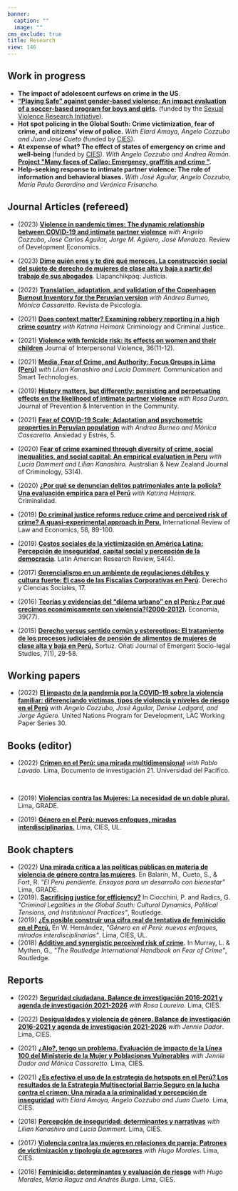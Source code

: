 ```yaml
---
banner:
  caption: ""
  image: ""
cms_exclude: true
title: Research
view: 146
---
```


## Work in progress

* **The impact of adolescent curfews on crime in the US**.
* **[“Playing Safe” against gender-based violence: An impact evaluation of a soccer-based program for boys and girls](https://wilsonhernandez.netlify.app/project/js/).** (funded by the [Sexual Violence Research Initiative](https://svri.org/what-we-do/research-support/svri-research-grant-2023)).
* **Hot spot policing in the Global South: Crime victimization, fear of crime, and citizens’ view of police.** *With Elard Amaya, Angelo Cozzubo and Juan José Cueto* (funded by [CIES](https://cies.org.pe/wp-content/uploads/2021/01/resultados_concurso_2020_inf_asociados_11-01-2021.pdf)).
* **At expense of what? The effect of states of emergency on crime and well-being** (funded by [CIES](https://cies.org.pe/convocatoria/xxviii-concurso-anual-de-investigacion-cies-2023/)). *With Angelo Cozzubo and Andrea Román.* **[Project "Many faces of Callao: Emergency, graffitis and crime
"](https://wilsonhernandez.netlify.app/project/callao/).**
* **Help-seeking response to intimate partner violence: The role of information and behavioral biases.** *With José Aguilar, Angelo Cozzubo, María Paula Gerardino and Verónica Frisancho.*



## Journal Articles (refereed)

- (2023) **[Violence in pandemic times: The dynamic relationship between COVID‐19 and intimate partner violence](https://onlinelibrary.wiley.com/doi/abs/10.1111/rode.13059)**
  *with Angelo Cozzubo, José Carlos Aguilar, Jorge M. Agüero, 
José Mendoza.* Review of Development Economics.  

* (2023) **[Dime quién eres y te diré qué mereces. La construcción social del sujeto de derecho de mujeres de clase alta y baja a partir del trabajo de sus abogados](https://revistas.pj.gob.pe/revista/index.php/lj/article/download/702/1068)**. Llapanchikpaq: Justicia.  

- (2022) **[Translation, adaptation, and validation of the Copenhagen Burnout Inventory for the Peruvian version](https://revistas.pucp.edu.pe/index.php/psicologia/article/view/25495/24030)** *with Andrea Burneo, Mónica Cassaretto*. Revista de Psicología.  

* (2021) **[Does context matter? Examining robbery reporting in a high crime country](https://journals.sagepub.com/doi/abs/10.1177/17488958211031344)** *with Katrina Heimark* Criminology and Criminal Justice.  

- (2021) **[Violence with femicide risk: its effects on women and their children](https://journals.sagepub.com/doi/abs/10.1177/0886260518815133)** Journal of Interpersonal Violence, 36(11-12).  

* (2021) **[Media, Fear of Crime, and Authority: Focus Groups in Lima (Perú)](https://link.springer.com/chapter/10.1007/978-981-16-5792-4_35)** *with Lilian Kanashiro and Lucía Dammert.* Communication and Smart Technologies.  

- (2019) **[History matters, but differently: persisting and perpetuating effects on the likelihood of intimate partner violence](https://www.tandfonline.com/doi/abs/10.1080/10852352.2019.1664711)** *with Rosa Durán*. Journal of Prevention & Intervention in the Community.  

* (2021) **[Fear of COVID-19 Scale: Adaptation and psychometric properties in Peruvian population](https://www.ansiedadyestres.es/art/2021/anyes2021a14)** *with Andrea Burneo and Mónica Cassaretto.* Ansiedad y Estrés, 5.  

- (2020) **[Fear of crime examined through diversity of crime, social inequalities, and social capital: An empirical evaluation in Peru](https://journals.sagepub.com/doi/abs/10.1177/0004865820954466)** *with Lucía Dammert and Lilian Kanashiro.* Australian & New Zealand Journal of Criminology, 53(4).

* (2020) **[¿Por qué se denuncian delitos patrimoniales ante la policía? Una evaluación empírica para el Perú](https://dialnet.unirioja.es/descarga/articulo/7825875.pdf)** *with Katrina Heimark.* Criminalidad.  

- (2019) **[Do criminal justice reforms reduce crime and perceived risk of crime? A quasi-experimental approach in Peru.](https://www.sciencedirect.com/science/article/abs/pii/S0144818818301832)** International Review of Law and Economics, 58, 89-100.  

* (2019) **[Costos sociales de la victimización en América Latina: Percepción de inseguridad, capital social y percepción de la democracia](https://www.cambridge.org/core/services/aop-cambridge-core/content/view/15F556024B11C63AE610AD2DF96FCDF8/S0023879100005665a.pdf/div-class-title-costos-sociales-de-la-victimizacion-en-america-latina-percepcion-de-inseguridad-capital-social-y-percepcion-de-la-democracia-div.pdf)**. Latin American Research Review, 54(4).  

- (2017) **[Gerencialismo en un ambiente de regulaciones débiles y cultura fuerte: El caso de las Fiscalías Corporativas en Perú](https://sedici.unlp.edu.ar/handle/10915/63477).** Derecho y Ciencias Sociales, 17. 

* (2016) **[Teorías y evidencias del “dilema urbano” en el Perú:¿ Por qué crecimos económicamente con violencia?(2000-2012)](https://revistas.pucp.edu.pe/index.php/economia/article/download/15031/15544).** Economía, 39(77).  

- (2015) **[Derecho versus sentido común y estereotipos: El tratamiento de los procesos judiciales de pensión de alimentos de mujeres de clase alta y baja en Perú.](https://opo.iisj.net/index.php/sortuz/article/view/559/700)** Sortuz. Oñati Journal of Emergent Socio-legal Studies, 7(1), 29-58.
 



## Working papers

- (2022) **[El impacto de la pandemia por la COVID-19 sobre la violencia familiar: diferenciando víctimas, tipos de violencia y niveles de riesgo en el Perú](https://repositorio.grade.org.pe/bitstream/handle/20.500.12820/682/undp-rblac-PNUD_WckPapers_30.pdf)** with  *Angelo Cozzubo, José Aguilar, Denise Ledgard, and Jorge Agüero.* United Nations Program for Development, LAC Working Paper Series 30.


## Books (editor)

- (2022) **[Crimen en el Perú: una mirada multidimensional](https://repositorio.up.edu.pe/bitstream/handle/11354/3569/DI21.pdf)** *with Pablo Lavado*. Lima, Documento de investigación 21. Universidad del Pacífico.
<br>

- (2019) **[Violencias contra las Mujeres: La necesidad de un doble plural.](http://www.grade.org.pe/publicaciones/violencias-contra-las-mujeres-la-necesidad-de-un-doble-plural/)** Lima, GRADE.

- (2019) **[Género en el Perú: nuevos enfoques, miradas interdisciplinarias.](https://cies.org.pe/wp-content/uploads/2019/07/2018_-_genero_en_el_peru_.pdf)** Lima, CIES, UL.



## Book chapters

- (2022) **[Una mirada crítica a las políticas públicas en materia de violencia de género contra las mujeres](https://repositorio.grade.org.pe/bitstream/handle/20.500.12820/713/GRADEPeruPendienteHernandez.pdf)**. En Balarín, M., Cueto, S., & Fort, R. *"El Perú pendiente. Ensayos para un desarrollo con bienestar"* Lima, GRADE.
- (2019). **[Sacrificing justice for efficiency?](https://www.routledge.com/Criminal-Legalities-in-the-Global-South-Cultural-Dynamics-Political-Tensions/Ciocchini-Radics/p/book/9780367777470)** In Ciocchini, P. and Radics, G. *"Criminal Legalities in the Global South: Cultural Dynamics, Political Tensions, and Institutional Practices"*, Routledge.
- (2019) **[¿Es posible construir una cifra real de tentativa de feminicidio en el Perú.](https://cies.org.pe/wp-content/uploads/2019/07/2018_-_genero_en_el_peru_.pdf)** En W. Hernández, *"Género en el Perú: nuevos enfoques, miradas interdisciplinarias"*. Lima, CIES, UL.
- (2018) **[Additive and synergistic perceived risk of crime](https://www.routledge.com/The-Routledge-International-Handbook-on-Fear-of-Crime/Lee-Mythen/p/book/9780367580995).** In Murray, L. & Mythen, G., *"The Routledge International Handbook on Fear of Crime"*, Routledge.


## Reports

- (2022) **[Seguridad ciudadana. Balance de investigación 2016-2021 y agenda de investigación 2021-2026](https://cies.org.pe/wp-content/uploads/2022/06/2.4_estado_y_gestion_seguridad_ciudadana_0.pdf)** *with Rosa Loureiro.* Lima, CIES.

- (2022) **[Desigualdades y violencia de género. Balance de investigación 2016-2021 y agenda de investigación 2021-2026](https://cies.org.pe/wp-content/uploads/2022/06/4.4_derecho_ciudadano_desigualdades_y_violencia_de_genero.pdf)** *with Jennie Dador*. Lima, CIES.

- (2021) **[¿Alo?, tengo un problema. Evaluación de impacto de la Línea 100 del Ministerio de la Mujer y Poblaciones Vulnerables](https://cies.org.pe/wp-content/uploads/2021/07/alo_tengo_un_problema_evaluacion_de_impacto_de_la_linea_100_del_mimp.pdf)** *with Jennie Dador and Mónica Cassaretto.* Lima, CIES.

- (2021) **[¿Es efectivo el uso de la estrategia de hotspots en el Perú? Los
resultados de la Estrategia Multisectorial Barrio Seguro en la lucha
contra el crimen: Una mirada a la criminalidad y percepción de
inseguridad](https://cies.org.pe/wp-content/uploads/2022/01/resultados_de_la_estrategia_multisectorial_barrio_seguro_en_la_lucha_contra_el_crimen_una_mirada_a_la_criminalidad_y_percepcion_de_inseguridad.pdf)** *with Elard Amaya, Angelo Cozzubo and Juan Cueto.* Lima, CIES.  

- (2018) **[Percepción de inseguridad: determinantes y narrativas](https://www.researchgate.net/profile/Wilson-Hernandez-Brena/publication/351515818_Percepcion_de_inseguridad_Determinantes_y_narrativas/links/609bb801a6fdccc3ce6c8aaa/Percepcion-de-inseguridad-Determinantes-y-narrativas.pdf)** *with Lilian Kanashiro and Lucía Dammert*. Lima, CIES.  

- (2017) **[Violencia contra las mujeres en relaciones de pareja: Patrones de victimización y tipología de agresores](https://cies.org.pe/wp-content/uploads/2019/03/if_ul_-_vcm_patrones_y_tipologias.pdf)** *with Hugo Morales*. Lima, CIES.  

- (2016) **[Feminicidio: determinantes y evaluación de riesgo](https://cies.org.pe/wp-content/uploads/2018/02/ul_-_feminicidios_determinantes_y_evaluacion_de_riesgo.pdf)** *with Hugo Morales, María Raguz and Andrés Burga*. Lima, CIES.